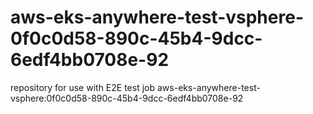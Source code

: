 # aws-eks-anywhere-test-vsphere-0f0c0d58-890c-45b4-9dcc-6edf4bb0708e-92
repository for use with E2E test job aws-eks-anywhere-test-vsphere:0f0c0d58-890c-45b4-9dcc-6edf4bb0708e-92
